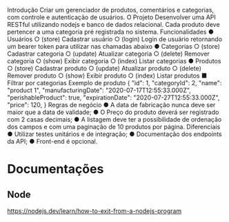 Introdução
Criar um gerenciador de produtos, comentários e categorias, com controle e
autenticação de usuários.
O Projeto
Desenvolver uma API RESTful utilizando nodejs e banco de dados relacional. Cada
produto deve pertencer a uma categoria pré registrada no sistema.
Funcionalidades
● Usuários
○ (store) Cadastrar usuário
○ (login) Login de usuário retornando um bearer token para utilizar nas
chamadas abaixo
● Categorias
○ (store) Cadastrar categoria
○ (update) Atualizar categoria
○ (delete) Remover categoria
○ (show) Exibir categoria
○ (index) Listar categorias
● Produtos
○ (store) Cadastrar produto
○ (update) Atualizar produto
○ (delete) Remover produto
○ (show) Exibir produto
○ (index) Listar produtos
■ Filtrar por categorias
Exemplo de produto
{
"id": 1,
"categoryId": 2,
"name": "product 1",
"manufacturingDate": "2020-07-17T12:55:33.000Z",
"perishableProduct": true,
"expirationDate": "2020-07-27T12:55:33.000Z",
"price": 120,
}
Regras de negócio
● A data de fabricação nunca deve ser maior que a data de validade;
● O Preço do produto deverá ser registrado com 2 casas decimais;
● A listagem deve ter a possibilidade de ordenação dos campos e com uma paginação
de 10 produtos por página.
Diferenciais
● Utilizar testes unitários e de integração;
● Documentação dos endpoints da API;
● Front-end é opcional.

# Documentações

## Node

https://nodejs.dev/learn/how-to-exit-from-a-nodejs-program
